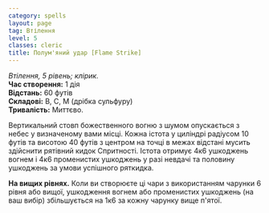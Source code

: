 ```yaml
---
category: spells
layout: page
tag: Втілення
level: 5
classes: cleric
title: Полум'яний удар [Flame Strike]
---
```


_Втілення, 5 рівень; клірик._   
**Час створення:** 1 дія    
**Відстань:** 60 футів    
**Складові:** В, С, М (дрібка сульфуру)    
**Тривалість:** Миттєво.   

Вертикальний стовп божественного вогню з шумом опускається з небес у визначеному вами місці. Кожна істота у циліндрі радіусом 10 футів та висотою 40 футів з центром на точці в межах відстані мусить здійснити рятівний кидок Спритності. Істота отримує 4к6 ушкоджень вогнем і 4к6 променистих ушкоджень у разі невдачі та половину ушкоджень за умови успішного ряткидка.   

**На вищих рівнях.** Коли ви створюєте ці чари з використанням чарунки 6 рівня або вищої, ушкодження вогнем або променистих ушкоджень (на ваш вибір) збільшується на 1к6 за кожну чарунку вище п'ятої. 
